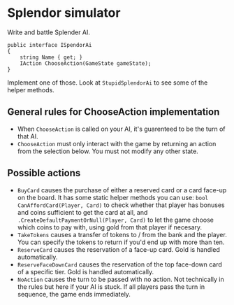 # Splendor simulator

Write and battle Splender AI.

    public interface ISpendorAi
    {
        string Name { get; }
        IAction ChooseAction(GameState gameState);
    }

Implement one of those. Look at `StupidSplendorAi` to see some of the helper methods.

## General rules for ChooseAction implementation

 - When `ChooseAction` is called on your AI, it's guarenteed to be the turn of that AI.
 - `ChooseAction` must only interact with the game by returning an action from the selection below. You must not modify any other state.

## Possible actions

 - `BuyCard` causes the purchase of either a reserved card or a card face-up on the board. It has some static helper methods you can use: `bool CanAffordCard(Player, Card)` to check whether that player has bonuses and coins sufficient to get the card at all, and `.CreateDefaultPaymentOrNull(Player, Card)` to let the game choose which coins to pay with, using gold from that player if necesary.
 - `TakeTokens` causes a transfer of tokens to / from the bank and the player. You can specify the tokens to return if you'd end up with more than ten.
 - `ReserveCard` causes the reservation of a face-up card. Gold is handled automatically.
 - `ReserveFaceDownCard` causes the reservation of the top face-down card of a specific tier. Gold is handled automatically.
 - `NoAction` causes the turn to be passed with no action. Not technically in the rules but here if your AI is stuck. If all players pass the turn in sequence, the game ends immediately.
